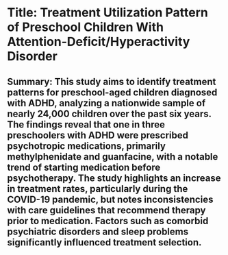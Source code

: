# Title: Treatment Utilization Pattern of Preschool Children With Attention-Deficit/Hyperactivity Disorder

## Summary: This study aims to identify treatment patterns for preschool-aged children diagnosed with ADHD, analyzing a nationwide sample of nearly 24,000 children over the past six years. The findings reveal that one in three preschoolers with ADHD were prescribed psychotropic medications, primarily methylphenidate and guanfacine, with a notable trend of starting medication before psychotherapy. The study highlights an increase in treatment rates, particularly during the COVID-19 pandemic, but notes inconsistencies with care guidelines that recommend therapy prior to medication. Factors such as comorbid psychiatric disorders and sleep problems significantly influenced treatment selection.